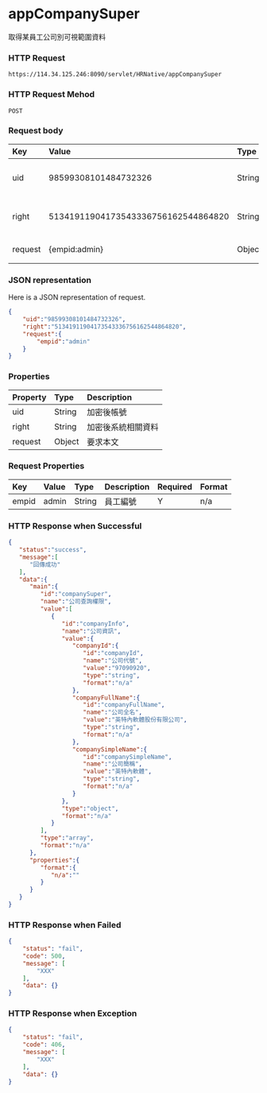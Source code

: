 # appCompanySuper
取得某員工公司別可視範圍資料

### HTTP Request
```
https://114.34.125.246:8090/servlet/HRNative/appCompanySuper
```

### HTTP Request Mehod
```
POST
```

### Request body
| Key | Value | Type | Description |
|:----------|:-------------|:-----|:------------|
| uid | 98599308101484732326 | String | 需透過appLogin取得 |
| right | 51341911904173543336756162544864820 | String | 需透過appLogin取得 |
| request | {empid:admin} | Object | 將員工編號組成物件 |


### JSON representation
Here is a JSON representation of request.
```json
{
    "uid":"98599308101484732326",
    "right":"51341911904173543336756162544864820",
    "request":{
        "empid":"admin"
    }
}
```

### Properties
| Property | Type | Description |
|:---------|:-----|:------------|
| uid   | String | 加密後帳號 |
| right | String | 加密後系統相關資料 |
| request | Object | 要求本文 |

### Request Properties
| Key | Value | Type | Description | Required | Format |
|:----------|:-------------|:-----|:------------|:------------|:------------|
| empid | admin | String | 員工編號 | Y | n/a |

### HTTP Response when Successful
```json
{
   "status":"success",
   "message":[
      "回傳成功"
   ],
   "data":{
      "main":{
         "id":"companySuper",
         "name":"公司查詢權限",
         "value":[
            {
               "id":"companyInfo",
               "name":"公司資訊",
               "value":{
                  "companyId":{
                     "id":"companyId",
                     "name":"公司代號",
                     "value":"97090920",
                     "type":"string",
                     "format":"n/a"
                  },
                  "companyFullName":{
                     "id":"companyFullName",
                     "name":"公司全名",
                     "value":"英特內軟體股份有限公司",
                     "type":"string",
                     "format":"n/a"
                  },
                  "companySimpleName":{
                     "id":"companySimpleName",
                     "name":"公司簡稱",
                     "value":"英特內軟體",
                     "type":"string",
                     "format":"n/a"
                  }
               },
               "type":"object",
               "format":"n/a"
            }
         ],
         "type":"array",
         "format":"n/a"
      },
      "properties":{
         "format":{
            "n/a":""
         }
      }
   }
}
```

### HTTP Response when Failed
```json
{
    "status": "fail",
    "code": 500,
    "message": [
        "XXX"
    ],
    "data": {}
}
```

### HTTP Response when Exception
```json
{
    "status": "fail",
    "code": 406,
    "message": [
        "XXX"
    ],
    "data": {}
}
```
